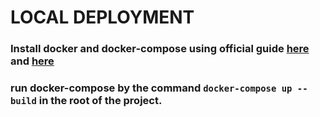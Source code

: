 # LOCAL DEPLOYMENT

### Install docker and docker-compose using official guide [here](https://docs.docker.com/install/linux/docker-ce/ubuntu/) and [here](https://docs.docker.com/compose/install/#prerequisites) 

### run docker-compose by the command `docker-compose up --build` in the root of the project. 